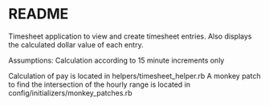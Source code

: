 # README

Timesheet application to view and create timesheet entries.
Also displays the calculated dollar value of each entry.

Assumptions:
Calculation according to 15 minute increments only

Calculation of pay is located in helpers/timesheet_helper.rb
A monkey patch to find the intersection of the hourly range is located
in config/initializers/monkey_patches.rb
